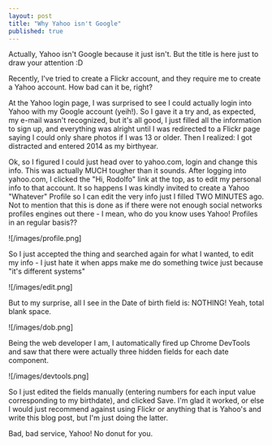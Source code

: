 ```yaml
---
layout: post
title: "Why Yahoo isn't Google"
published: true
---
```


Actually, Yahoo isn't Google because it just isn't. But the title is here just to draw your attention :D

Recently, I've tried to create a Flickr account, and they require me to create a Yahoo account. How bad can it be, right?

At the Yahoo login page, I was surprised to see I could actually login into Yahoo with my Google account (yeih!). So I gave it a try and, as expected, my e-mail wasn't recognized, but it's all good, I just filled all the information to sign up, and everything was alright until I was redirected to a Flickr page saying I could only share photos if I was 13 or older. Then I realized: I got distracted and entered 2014 as my birthyear.

Ok, so I figured I could just head over to yahoo.com, login and change this info. This was actually MUCH tougher than it sounds. After logging into yahoo.com, I clicked the "Hi, Rodolfo" link at the top, as to edit my personal info to that account. It so happens I was kindly invited to create a Yahoo "Whatever" Profile so I can edit the very info just I filled TWO MINUTES ago. Not to mention that this is done as if there were not enough social networks profiles engines out there - I mean, who do you know uses Yahoo! Profiles in an regular basis??

![/images/profile.png]

So I just accepted the thing and searched again for what I wanted, to edit my info - I just hate it when apps make me do something twice just because "it's different systems"

![/images/edit.png]

But to my surprise, all I see in the Date of birth field is: NOTHING! Yeah, total 
blank space.

![/images/dob.png]

Being the web developer I am, I automatically fired up Chrome DevTools and saw that there were actually three hidden fields for each date component.

![/images/devtools.png]

So I just edited the fields manually (entering numbers for each input value corresponding to my birthdate), and clicked Save. I'm glad it worked, or else I would just recommend against using Flickr or anything that is Yahoo's and write this blog post, but I'm just doing the latter.

Bad, bad service, Yahoo! No donut for you.